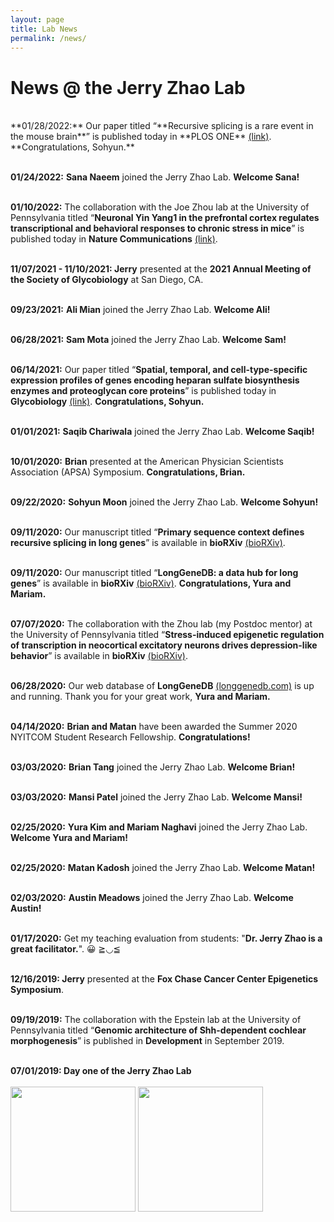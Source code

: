 ```yaml
---
layout: page
title: Lab News
permalink: /news/
--- 
```


# News @ the Jerry Zhao Lab<br>
  <br>
    **01/28/2022:**  Our paper titled “**Recursive splicing is a rare event in the mouse brain**” is published today in **PLOS ONE** <a href="https://journals.plos.org/plosone/article?id=10.1371/journal.pone.0263082">(link)</a>. **Congratulations, Sohyun.**<br>
  <br>
  
   **01/24/2022:**  **Sana Naeem** joined the Jerry Zhao Lab. **Welcome Sana!** <br>
  <br>
  
   **01/10/2022:**  The collaboration with the Joe Zhou lab at the University of Pennsylvania titled “**Neuronal Yin Yang1 in the prefrontal cortex regulates transcriptional and behavioral responses to chronic stress in mice**” is published today in **Nature Communications** <a href="https://www.nature.com/articles/s41467-021-27571-3">(link)</a>.<br>
  <br>
  
   **11/07/2021 - 11/10/2021:  Jerry** presented at the **2021 Annual Meeting of the Society of Glycobiology** at San Diego, CA.<br>
  <br>
  
   **09/23/2021:**  **Ali Mian** joined the Jerry Zhao Lab. **Welcome Ali!** <br>
  <br>
  
  **06/28/2021:**  **Sam Mota** joined the Jerry Zhao Lab. **Welcome Sam!** <br>
  <br>
  
  **06/14/2021:**  Our paper titled “**Spatial, temporal, and cell-type-specific expression profiles of genes encoding heparan sulfate biosynthesis enzymes and proteoglycan core proteins**” is published today in **Glycobiology** <a href="https://doi.org/10.1093/glycob/cwab054">(link)</a>. **Congratulations, Sohyun.**<br>
  <br>
  
   **01/01/2021:**  **Saqib Chariwala** joined the Jerry Zhao Lab. **Welcome Saqib!** <br>
  <br>
  
   **10/01/2020:**  **Brian** presented at the American Physician Scientists Association (APSA) Symposium. **Congratulations, Brian.** <br>
  <br>
  
   **09/22/2020:**  **Sohyun Moon** joined the Jerry Zhao Lab. **Welcome Sohyun!** <br>
  <br>
  
   **09/11/2020:**  Our manuscript titled “**Primary sequence context defines recursive splicing in long genes**” is available in **bioRXiv** <a href="https://doi.org/10.1101/2020.09.10.291914">(bioRXiv)</a>. <br>
  <br>
  
   **09/11/2020:**  Our manuscript titled “**LongGeneDB: a data hub for long genes**” is available in **bioRXiv** <a href="https://doi.org/10.1101/2020.09.08.281220">(bioRXiv)</a>. **Congratulations, Yura and Mariam.** <br>
  <br>
  
   **07/07/2020:**  The collaboration with the Zhou lab (my Postdoc mentor) at the University of Pennsylvania titled “**Stress-induced epigenetic regulation of transcription in neocortical excitatory neurons drives depression-like behavior**” is available in **bioRXiv** <a href="https://www.biorxiv.org/content/10.1101/2020.07.06.190280v1?rss=1">(bioRXiv)</a>.<br>
  <br>
  
  **06/28/2020:**  Our web database of **LongGeneDB** <a href="https://longgenedb.com">(longgenedb.com)</a> is up and running.  Thank you for your great work, **Yura and Mariam.** <br>
  <br>
  
  **04/14/2020:**  **Brian and Matan** have been awarded the Summer 2020 NYITCOM Student Research Fellowship. **Congratulations!** <br>
  <br>
  
  **03/03/2020:**  **Brian Tang** joined the Jerry Zhao Lab. **Welcome Brian!** <br>
  <br>
  
  **03/03/2020:**  **Mansi Patel** joined the Jerry Zhao Lab. **Welcome Mansi!** <br>
  <br>
  
  **02/25/2020:**  **Yura Kim and Mariam Naghavi** joined the Jerry Zhao Lab. **Welcome Yura and Mariam!** <br>
  <br>
  
  **02/25/2020:**  **Matan Kadosh** joined the Jerry Zhao Lab. **Welcome Matan!** <br>
  <br>
  
  **02/03/2020:**  **Austin Meadows** joined the Jerry Zhao Lab. **Welcome Austin!** <br>
  <br>
  
 **01/17/2020:**  Get my teaching evaluation from students: "**Dr. Jerry Zhao is a great facilitator.**". 😀 ≧◡≦ <br>
  <br>
  
 **12/16/2019:  Jerry** presented at the **Fox Chase Cancer Center Epigenetics Symposium**.<br>
  <br>
 
 **09/19/2019:**  The collaboration with the Epstein lab at the University of Pennsylvania titled “**Genomic architecture of Shh-dependent cochlear morphogenesis**” is published in **Development** in September 2019.<br>
  <br>
 
**07/01/2019:  Day one of the Jerry Zhao Lab**<br>
 <br>
<img width="200" src="/img/Day1_1.jpg" data-action="zoom">
<img width="200" src="/img/Day1_2.jpg" data-action="zoom">


